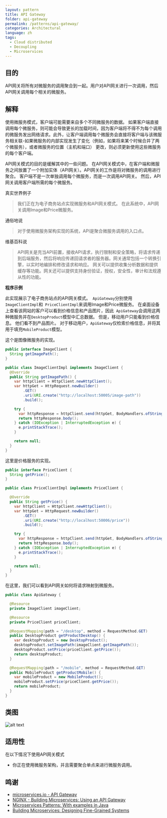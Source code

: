 ```yaml
---
layout: pattern
title: API Gateway
folder: api-gateway
permalink: /patterns/api-gateway/
categories: Architectural
language: zh
tags:
  - Cloud distributed
  - Decoupling
  - Microservices
---
```


## 目的

API网关将所有对微服务的调用聚合到一起。用户对API网关进行一次调用，然后API网关调用每个相关的微服务。

## 解释

使用微服务模式，客户端可能需要来自多个不同微服务的数据。 如果客户端直接调用每个微服务，则可能会导致更长的加载时间，因为客户端将不得不为每个调用的微服务发出网络请求。此外，让客户端调用每个微服务会直接将客户端与该微服务相关联-如果微服务的内部实现发生了变化（例如，如果将来某个时候合并了两个微服务），或者微服务的位置（主机和端口） 更改，则必须更新使用这些微服务的每个客户端。

API网关模式的目的是缓解其中的一些问题。 在API网关模式中，在客户端和微服务之间放置了一个附加实体（API网关）。API网关的工作是将对微服务的调用进行聚合。 客户端不是一次单独调用每个微服务，而是一次调用API网关。 然后，API网关调用客户端所需的每个微服务。

真实世界例子

> 我们正在为电子商务站点实现微服务和API网关模式。 在此系统中，API网关调用Image和Price微服务。

通俗地说

> 对于使用微服务架构实现的系统，API是聚合微服务调用的入口点。 

维基百科说

> API网关是充当API前置，接收API请求，执行限制和安全策略，将请求传递到后端服务，然后将响应传递回请求者的服务器。网关通常包括一个转换引擎，以实时地编排和修改请求和响应。 网关可以提供收集分析数据和提供缓存等功能。网关还可以提供支持身份验证，授权，安全性，审计和法规遵从性的功能。

**程序示例**

此实现展示了电子商务站点的API网关模式。` ApiGateway`分别使用` ImageClientImpl`和` PriceClientImpl`来调用Image和Price微服务。 在桌面设备上查看该网站的客户可以看到价格信息和产品图片，因此` ApiGateway`会调用这两种微服务并在`DesktopProduct`模型中汇总数据。 但是，移动用户只能看到价格信息。 他们看不到产品图片。 对于移动用户，`ApiGateway`仅检索价格信息，并将其用于填充`MobileProduct`模型。

这个是图像微服务的实现。

```java
public interface ImageClient {
  String getImagePath();
}

public class ImageClientImpl implements ImageClient {
  @Override
  public String getImagePath() {
    var httpClient = HttpClient.newHttpClient();
    var httpGet = HttpRequest.newBuilder()
        .GET()
        .uri(URI.create("http://localhost:50005/image-path"))
        .build();

    try {
      var httpResponse = httpClient.send(httpGet, BodyHandlers.ofString());
      return httpResponse.body();
    } catch (IOException | InterruptedException e) {
      e.printStackTrace();
    }

    return null;
  }
}
```

这里是价格服务的实现。

```java
public interface PriceClient {
  String getPrice();
}

public class PriceClientImpl implements PriceClient {

  @Override
  public String getPrice() {
    var httpClient = HttpClient.newHttpClient();
    var httpGet = HttpRequest.newBuilder()
        .GET()
        .uri(URI.create("http://localhost:50006/price"))
        .build();

    try {
      var httpResponse = httpClient.send(httpGet, BodyHandlers.ofString());
      return httpResponse.body();
    } catch (IOException | InterruptedException e) {
      e.printStackTrace();
    }

    return null;
  }
}
```

在这里，我们可以看到API网关如何将请求映射到微服务。

```java
public class ApiGateway {

  @Resource
  private ImageClient imageClient;

  @Resource
  private PriceClient priceClient;

  @RequestMapping(path = "/desktop", method = RequestMethod.GET)
  public DesktopProduct getProductDesktop() {
    var desktopProduct = new DesktopProduct();
    desktopProduct.setImagePath(imageClient.getImagePath());
    desktopProduct.setPrice(priceClient.getPrice());
    return desktopProduct;
  }

  @RequestMapping(path = "/mobile", method = RequestMethod.GET)
  public MobileProduct getProductMobile() {
    var mobileProduct = new MobileProduct();
    mobileProduct.setPrice(priceClient.getPrice());
    return mobileProduct;
  }
}
```

## 类图
![alt text](../../../api-gateway/etc/api-gateway.png "API Gateway")

## 适用性

在以下情况下使用API网关模式

* 你正在使用微服务架构，并且需要聚合单点来进行微服务调用。

## 鸣谢

* [microservices.io - API Gateway](http://microservices.io/patterns/apigateway.html)
* [NGINX - Building Microservices: Using an API Gateway](https://www.nginx.com/blog/building-microservices-using-an-api-gateway/)
* [Microservices Patterns: With examples in Java](https://www.amazon.com/gp/product/1617294543/ref=as_li_qf_asin_il_tl?ie=UTF8&tag=javadesignpat-20&creative=9325&linkCode=as2&creativeASIN=1617294543&linkId=ac7b6a57f866ac006a309d9086e8cfbd)
* [Building Microservices: Designing Fine-Grained Systems](https://www.amazon.com/gp/product/1491950358/ref=as_li_qf_asin_il_tl?ie=UTF8&tag=javadesignpat-20&creative=9325&linkCode=as2&creativeASIN=1491950358&linkId=4c95ca9831e05e3f0dadb08841d77bf1)
